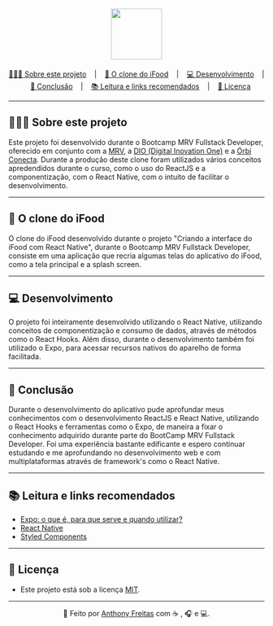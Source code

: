 <h1 align = "center">
  <img src= "https://github.com/sammyfreitas/DIO_MRV-FullStackDeveloper/tree/main/Desafios/Projeto/MRV_iFood_Clone/blob/main/assets/icon.png" width = "100"/>
  
  
</h1>

<p align ="center">
<a href= "#sobre-este-projeto">👨🏻‍💻 Sobre este projeto</a> &nbsp;&nbsp;&nbsp;|&nbsp;&nbsp;&nbsp;
<a href="#O Clone do iFood">🍕 O clone do iFood</a> &nbsp;&nbsp;&nbsp;|&nbsp;&nbsp;&nbsp;
<a href="#desenvolvimento">💻 Desenvolvimento</a> &nbsp;&nbsp;&nbsp;|&nbsp;&nbsp;&nbsp;
<a href="#conclusao">📝 Conclusão</a> &nbsp;&nbsp;&nbsp;|&nbsp;&nbsp;&nbsp;
<a href="#leitura">📚 Leitura e links recomendados</a> &nbsp;&nbsp;&nbsp;|&nbsp;&nbsp;&nbsp;
<a href="#licenca">📝 Licença</a>
</p>

***

<h2 id = "sobre-este-projeto">👨🏻‍💻 Sobre este projeto</h2>

Este projeto foi desenvolvido durante o Bootcamp MRV Fullstack Developer, oferecido em conjunto com a [MRV](https://www.mrv.com.br/), a [DIO (Digital Inovation One)](https://digitalinnovation.one/) e a [Órbi Conecta](https://orbi.co/). Durante a produção deste clone foram utilizados vários conceitos apredendidos durante o curso, como o uso do ReactJS e a componentização, com o React Native, com o intuito de facilitar o desenvolvimento.

***

<h2 id="O Clone do iFood">🍕 O clone do iFood</h2>

O clone do iFood desenvolvido durante o projeto "Criando a interface do iFood com React Native", durante o  Bootcamp MRV Fullstack Developer, consiste em uma aplicação que recria algumas telas do aplicativo do iFood, como a tela principal e a splash screen.

***

<h2 id="desenvolvimento">💻 Desenvolvimento</h2>

O projeto foi inteiramente desenvolvido utilizando o React Native, utilizando conceitos de componentização e consumo de dados, através de métodos como o React Hooks. Além disso, durante o desenvolvimento também foi utilizado o Expo, para acessar recursos nativos do aparelho de forma facilitada.

***

<h2 id="conclusao">📝 Conclusão</h2>

Durante o desenvolvimento do aplicativo pude aprofundar meus conhecimentos com o desenvolvimento ReactJS e React Native, utilizando o React Hooks e ferramentas como o Expo, de maneira a fixar o conhecimento adquirido durante parte do BootCamp MRV Fullstack Developer. Foi uma experiência bastante edificante e espero continuar estudando e me aprofundando no desenvolvimento web e com multiplataformas através de framework's como o React Native.

***

<h2 id="leitura">📚 Leitura e links recomendados</h2>

* [Expo: o que é, para que serve e quando utilizar?](https://blog.rocketseat.com.br/expo-react-native/)
* [React Native](https://reactnative.dev/)
* [Styled Components](https://styled-components.com/)


***

<h2 id="licenca">📝 Licença</h2>

- Este projeto está sob a licença [MIT](https://github.com/sammyfreitas/DIO_MRV-FullStackDeveloper/tree/main/Desafios/Projeto/MRV_iFood_Clone).

***

<div align = "center">

  👋 Feito por [Anthony Freitas](https://github.com/sammyfreitas) com ☕ , 🎧 e 💻.

</div> 
